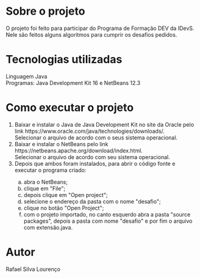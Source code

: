 # Sobre o projeto
O projeto foi feito para participar do Programa de Formação DEV da IDevS. Nele são feitos alguns algoritmos para cumprir os desafios pedidos.

# Tecnologias utilizadas
Linguagem Java<br>
Programas: Java Development Kit 16 e NetBeans 12.3

# Como executar o projeto
<ol>
<li> Baixar e instalar o Java de Java Development Kit no site da Oracle pelo link https://www.oracle.com/java/technologies/downloads/. </li>
Selecionar o arquivo de acordo com o seus sistema operacional. </li>
<li> Baixar e instalar o NetBeans pelo link https://netbeans.apache.org/download/index.html. </li>
Selecionar o arquivo de acordo com seu sistema operacional. </li>
<li> Depois que ambos foram instalados, para abrir o código fonte e executar o programa criado: </li>
<ol type="a">
  <li>abra o NetBeans; </li>
  <li>clique em "File"; </li>
  <li>depois clique em "Open project"; </li>
  <li>selecione o endereço da pasta com o nome "desafio"; </li>
  <li>clique no botão "Open Project"; </li>
  <li>com o projeto importado, no canto esquerdo abra a pasta "source packages", depois a pasta com nome "desafio" e por fim o arquivo com extensão.java.</li>
</ol>
</ol>

# Autor
Rafael Silva Lourenço

